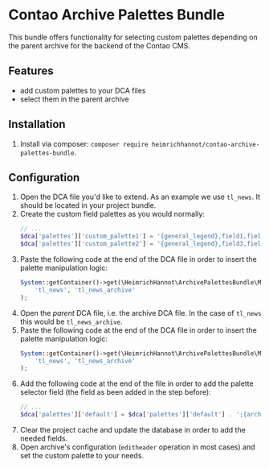 # Contao Archive Palettes Bundle

This bundle offers functionality for selecting custom palettes depending on the parent archive for the backend of the Contao CMS.

## Features

- add custom palettes to your DCA files
- select them in the parent archive

## Installation

1. Install via composer: `composer require heimrichhannot/contao-archive-palettes-bundle`.

## Configuration

1. Open the DCA file you'd like to extend. As an example we use `tl_news`. It should be located in your project bundle.
1. Create the custom field palettes as you would normally:
   ```php
   // ...
   $dca['palettes']['custom_palette1'] = '{general_legend},field1,field2;';
   $dca['palettes']['custom_palette2'] = '{general_legend},field3,field4;';
   ```
1. Paste the following code at the end of the DCA file in order to insert the palette manipulation logic:
   ```php
   System::getContainer()->get(\HeimrichHannot\ArchivePalettesBundle\Manager\ArchivePalettesManager::class)->addArchivePalettesSupportForChild(
       'tl_news', 'tl_news_archive'
   );
   ```
1. Open the *parent* DCA file, i.e. the archive DCA file. In the case of `tl_news` this would be `tl_news_archive`.
1. Paste the following code at the end of the DCA file in order to insert the palette manipulation logic:
   ```php
   System::getContainer()->get(\HeimrichHannot\ArchivePalettesBundle\Manager\ArchivePalettesManager::class)->addArchivePalettesSupportForArchive(
       'tl_news', 'tl_news_archive'
   );
   ```
1. Add the following code at the end of the file in order to add the palette selector field (the field as been added in the step before):
   ```php
   // ...
   $dca['palettes']['default'] = $dca['palettes']['default'] . ';{archive_palettes_legend},addArchivePalette;';
   ```
1. Clear the project cache and update the database in order to add the needed fields.
1. Open archive's configuration (`editheader` operation in most cases) and set the custom palette to your needs.
